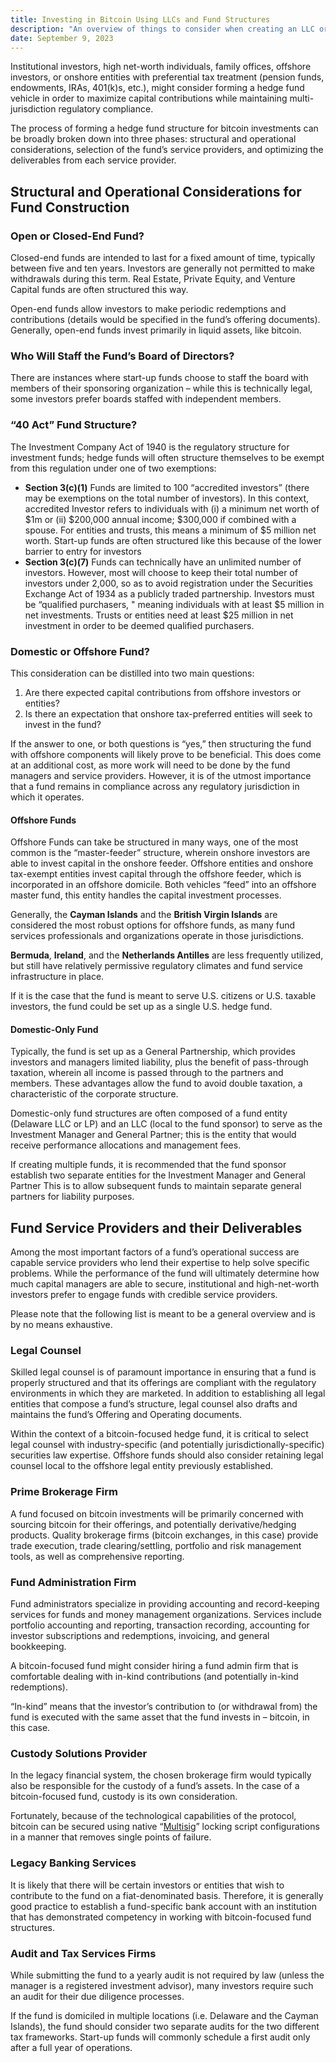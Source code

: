 ```yaml
---
title: Investing in Bitcoin Using LLCs and Fund Structures
description: "An overview of things to consider when creating an LLC or other fund to invest bitcoin."
date: September 9, 2023
---
```


Institutional investors, high net-worth individuals, family offices, offshore investors, or onshore entities with preferential tax treatment (pension funds, endowments, IRAs, 401(k)s, etc.), might consider forming a hedge fund vehicle in order to maximize capital contributions while maintaining multi-jurisdiction regulatory compliance.

The process of forming a hedge fund structure for bitcoin investments can be broadly broken down into three phases: structural and operational considerations, selection of the fund’s service providers, and optimizing the deliverables from each service provider.

## Structural and Operational Considerations for Fund Construction

### Open or Closed-End Fund?

Closed-end funds are intended to last for a fixed amount of time, typically between five and ten years. Investors are generally not permitted to make withdrawals during this term. Real Estate, Private Equity, and Venture Capital funds are often structured this way.

Open-end funds allow investors to make periodic redemptions and contributions (details would be specified in the fund’s offering documents). Generally, open-end funds invest primarily in liquid assets, like bitcoin.

### Who Will Staff the Fund’s Board of Directors?

There are instances where start-up funds choose to staff the board with members of their sponsoring organization – while this is technically legal, some investors prefer boards staffed with independent members.

### “40 Act” Fund Structure?

The Investment Company Act of 1940 is the regulatory structure for investment funds; hedge funds will often structure themselves to be exempt from this regulation under one of two exemptions:

- **Section 3(c)(1)** Funds are limited to 100 “accredited investors” (there may be exemptions on the total number of investors). In this context, accredited Investor refers to individuals with (i) a minimum net worth of $1m or (ii) $200,000 annual income; $300,000 if combined with a spouse. For entities and trusts, this means a minimum of $5 million net worth. Start-up funds are often structured like this because of the lower barrier to entry for investors
- **Section 3(c)(7)** Funds can technically have an unlimited number of investors. However, most will choose to keep their total number of investors under 2,000, so as to avoid registration under the Securities Exchange Act of 1934 as a publicly traded partnership. Investors must be “qualified purchasers, " meaning individuals with at least $5 million in net investments. Trusts or entities need at least $25 million in net investment in order to be deemed qualified purchasers.

### Domestic or Offshore Fund?

This consideration can be distilled into two main questions:

1. Are there expected capital contributions from offshore investors or entities?
2. Is there an expectation that onshore tax-preferred entities will seek to invest in the fund?

If the answer to one, or both questions is “yes,” then structuring the fund with offshore components will likely prove to be beneficial. This does come at an additional cost, as more work will need to be done by the fund managers and service providers. However, it is of the utmost importance that a fund remains in compliance across any regulatory jurisdiction in which it operates.

#### Offshore Funds

Offshore Funds can take be structured in many ways, one of the most common is the “master-feeder” structure, wherein onshore investors are able to invest capital in the onshore feeder. Offshore entities and onshore tax-exempt entities invest capital through the offshore feeder, which is incorporated in an offshore domicile. Both vehicles “feed” into an offshore master fund, this entity handles the capital investment processes.

<!-- To do: figure out what's going wrong with the images and then upload the graphic into this article -->

Generally, the **Cayman Islands** and the **British Virgin Islands** are considered the most robust options for offshore funds, as many fund services professionals and organizations operate in those jurisdictions.

**Bermuda**, **Ireland**, and the **Netherlands Antilles** are less frequently utilized, but still have relatively permissive regulatory climates and fund service infrastructure in place.

If it is the case that the fund is meant to serve U.S. citizens or U.S. taxable investors, the fund could be set up as a single U.S. hedge fund.

#### Domestic-Only Fund

Typically, the fund is set up as a General Partnership, which provides investors and managers limited liability, plus the benefit of pass-through taxation, wherein all income is passed through to the partners and members. These advantages allow the fund to avoid double taxation, a characteristic of the corporate structure.

Domestic-only fund structures are often composed of a fund entity (Delaware LLC or LP) and an LLC (local to the fund sponsor) to serve as the Investment Manager and General Partner; this is the entity that would receive performance allocations and management fees.

<!-- Second graphic goes here -->

If creating multiple funds, it is recommended that the fund sponsor establish two separate entities for the Investment Manager and General Partner This is to allow subsequent funds to maintain separate general partners for liability purposes.

## Fund Service Providers and their Deliverables

Among the most important factors of a fund’s operational success are capable service providers who lend their expertise to help solve specific problems. While the performance of the fund will ultimately determine how much capital managers are able to secure, institutional and high-net-worth investors prefer to engage funds with credible service providers.

Please note that the following list is meant to be a general overview and is by no means exhaustive.

<!-- Third graphic of service providers goes here -->

### Legal Counsel

Skilled legal counsel is of paramount importance in ensuring that a fund is properly structured and that its offerings are compliant with the regulatory environments in which they are marketed. In addition to establishing all legal entities that compose a fund’s structure, legal counsel also drafts and maintains the fund’s Offering and Operating documents.

Within the context of a bitcoin-focused hedge fund, it is critical to select legal counsel with industry-specific (and potentially jurisdictionally-specific) securities law expertise. Offshore funds should also consider retaining legal counsel local to the offshore legal entity previously established.

### Prime Brokerage Firm

A fund focused on bitcoin investments will be primarily concerned with sourcing bitcoin for their offerings, and potentially derivative/hedging products. Quality brokerage firms (bitcoin exchanges, in this case) provide trade execution, trade clearing/settling, portfolio and risk management tools, as well as comprehensive reporting.

### Fund Administration Firm

Fund administrators specialize in providing accounting and record-keeping services for funds and money management organizations. Services include portfolio accounting and reporting, transaction recording, accounting for investor subscriptions and redemptions, invoicing, and general bookkeeping.

A bitcoin-focused fund might consider hiring a fund admin firm that is comfortable dealing with in-kind contributions (and potentially in-kind redemptions).

“In-kind” means that the investor’s contribution to (or withdrawal from) the fund is executed with the same asset that the fund invests in – bitcoin, in this case.

### Custody Solutions Provider

In the legacy financial system, the chosen brokerage firm would typically also be responsible for the custody of a fund’s assets. In the case of a bitcoin-focused fund, custody is its own consideration.

Fortunately, because of the technological capabilities of the protocol, bitcoin can be secured using native “[Multisig](https://en.bitcoin.it/wiki/Multi-signature)” locking script configurations in a manner that removes single points of failure.

### Legacy Banking Services

It is likely that there will be certain investors or entities that wish to contribute to the fund on a fiat-denominated basis. Therefore, it is generally good practice to establish a fund-specific bank account with an institution that has demonstrated competency in working with bitcoin-focused fund structures.

### Audit and Tax Services Firms

While submitting the fund to a yearly audit is not required by law (unless the manager is a registered investment advisor), many investors require such an audit for their due diligence processes.

If the fund is domiciled in multiple locations (i.e. Delaware and the Cayman Islands), the fund should consider two separate audits for the two different tax frameworks. Start-up funds will commonly schedule a first audit only after a full year of operations.
